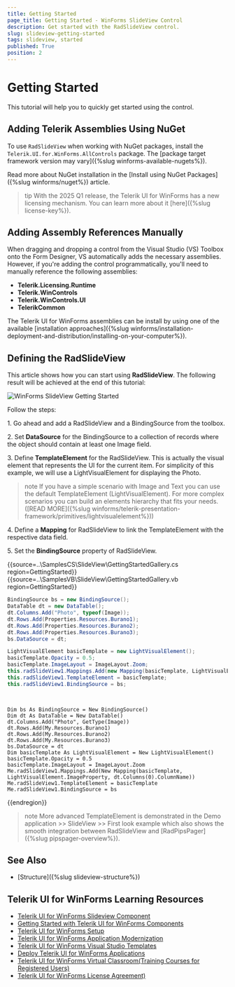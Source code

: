 ```yaml
---
title: Getting Started
page_title: Getting Started - WinForms SlideView Control
description: Get started with the RadSlideView control.
slug: slideview-getting-started
tags: slideview, started
published: True
position: 2 
---
```


# Getting Started

This tutorial will help you to quickly get started using the control.

## Adding Telerik Assemblies Using NuGet

To use `RadSlideView` when working with NuGet packages, install the `Telerik.UI.for.WinForms.AllControls` package. The [package target framework version may vary]({%slug winforms-available-nugets%}).

Read more about NuGet installation in the [Install using NuGet Packages]({%slug winforms/nuget%}) article.

>tip With the 2025 Q1 release, the Telerik UI for WinForms has a new licensing mechanism. You can learn more about it [here]({%slug license-key%}).

## Adding Assembly References Manually

When dragging and dropping a control from the Visual Studio (VS) Toolbox onto the Form Designer, VS automatically adds the necessary assemblies. However, if you're adding the control programmatically, you'll need to manually reference the following assemblies:

* __Telerik.Licensing.Runtime__
* __Telerik.WinControls__
* __Telerik.WinControls.UI__
* __TelerikCommon__

The Telerik UI for WinForms assemblies can be install by using one of the available [installation approaches]({%slug winforms/installation-deployment-and-distribution/installing-on-your-computer%}). 

## Defining the RadSlideView

This article shows how you can start using __RadSlideView__. The following result will be achieved at the end of this tutorial:

![WinForms SlideView Getting Started](images/slideview-getting-started.gif)

Follow the steps:

1\. Go ahead and add a RadSlideView and a BindingSource from the toolbox.

2\. Set __DataSource__ for the BindingSource to a collection of records where the object should contain at least one Image field. 

3\. Define __TemplateElement__ for the RadSlideView. This is actually the visual element that represents the UI for the current item. For simplicity of this example, we will use a LightVisualElement for displaying the Photo.

>note If you have a simple scenario with Image and Text you can use the default TemplateElement (LightVisualElement). For more complex scenarios you can build an elements hierarchy that fits your needs. ([READ MORE]({%slug winforms/telerik-presentation-framework/primitives/lightvisualelement%}))

4\. Define a __Mapping__ for RadSlideView to link the TemplateElement with the respective data field. 

5\. Set the __BindingSource__ property of RadSlideView. 

{{source=..\SamplesCS\SlideView\GettingStartedGallery.cs region=GettingStarted}} 
{{source=..\SamplesVB\SlideView\GettingStartedGallery.vb region=GettingStarted}}

````C#
BindingSource bs = new BindingSource();
DataTable dt = new DataTable();
dt.Columns.Add("Photo", typeof(Image));
dt.Rows.Add(Properties.Resources.Burano1);
dt.Rows.Add(Properties.Resources.Burano2);
dt.Rows.Add(Properties.Resources.Burano3);
bs.DataSource = dt;                   

LightVisualElement basicTemplate = new LightVisualElement();
basicTemplate.Opacity = 0.5;
basicTemplate.ImageLayout = ImageLayout.Zoom;
this.radSlideView1.Mappings.Add(new Mapping(basicTemplate, LightVisualElement.ImageProperty, dt.Columns[0].ColumnName)); 
this.radSlideView1.TemplateElement = basicTemplate;
this.radSlideView1.BindingSource = bs;
      
````
````VB.NET

Dim bs As BindingSource = New BindingSource()
Dim dt As DataTable = New DataTable()
dt.Columns.Add("Photo", GetType(Image))
dt.Rows.Add(My.Resources.Burano1)
dt.Rows.Add(My.Resources.Burano2)
dt.Rows.Add(My.Resources.Burano3)
bs.DataSource = dt
Dim basicTemplate As LightVisualElement = New LightVisualElement()
basicTemplate.Opacity = 0.5
basicTemplate.ImageLayout = ImageLayout.Zoom
Me.radSlideView1.Mappings.Add(New Mapping(basicTemplate, LightVisualElement.ImageProperty, dt.Columns(0).ColumnName))
Me.radSlideView1.TemplateElement = basicTemplate
Me.radSlideView1.BindingSource = bs

```` 

{{endregion}}

>note More advanced TemplateElement is demonstrated in the Demo application >> SlideView >> First look example which also shows the smooth integration between RadSlideView and [RadPipsPager]({%slug pipspager-overview%}).

## See Also

* [Structure]({%slug slideview-structure%})

## Telerik UI for WinForms Learning Resources
* [Telerik UI for WinForms Slideview Component](https://www.telerik.com/products/winforms/slideview.aspx)
* [Getting Started with Telerik UI for WinForms Components](https://docs.telerik.com/devtools/winforms/getting-started/first-steps)
* [Telerik UI for WinForms Setup](https://docs.telerik.com/devtools/winforms/installation-and-upgrades/installing-on-your-computer)
* [Telerik UI for WinForms Application Modernization](https://docs.telerik.com/devtools/winforms/winforms-converter/overview)
* [Telerik UI for WinForms Visual Studio Templates](https://docs.telerik.com/devtools/winforms/visual-studio-integration/visual-studio-templates)
* [Deploy Telerik UI for WinForms Applications](https://docs.telerik.com/devtools/winforms/deployment-and-distribution/application-deployment)
* [Telerik UI for WinForms Virtual Classroom(Training Courses for Registered Users)](https://learn.telerik.com/learn/course/external/view/elearning/17/telerik-ui-for-winforms)
* [Telerik UI for WinForms License Agreement)](https://www.telerik.com/purchase/license-agreement/winforms-dlw-s)

